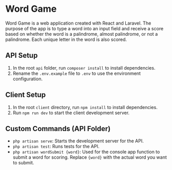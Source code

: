 # Word Game

Word Game is a web application created with React and Laravel. The purpose of the app is to type a word into an input field and receive a score based on whether the word is a palindrome, almost palindrome, or not a palindrome. Each unique letter in the word is also scored.

## API Setup

1. In the root `api` folder, run `composer install` to install dependencies.
2. Rename the `.env.example` file to `.env` to use the environment configuration.

## Client Setup

1. In the root `client` directory, run `npm install` to install dependencies.
2. Run `npm run dev` to start the client development server.

## Custom Commands (API Folder)

- `php artisan serve`: Starts the development server for the API.
- `php artisan test`: Runs tests for the API.
- `php artisan wordSubmit {word}`: Used for the console app function to submit a word for scoring. Replace `{word}` with the actual word you want to submit.

